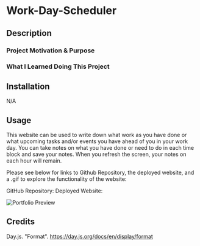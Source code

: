 # Work-Day-Scheduler

## Description

### Project Motivation & Purpose

### What I Learned Doing This Project

## Installation

N/A

## Usage

This website can be used to write down what work as you have done or what upcoming tasks and/or events you have ahead of you in your work day. You can take notes on what you have done or need to do in each time block and save your notes. When you refresh the screen, your notes on each hour will remain. 

Please see below for links to Github Repository, the deployed website, and a .gif to explore the functionality of the website:

GitHub Repository:
Deployed Website:

![Portfolio Preview]()

## Credits

Day.js. "Format". https://day.js.org/docs/en/display/format


